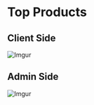 # Top Products

## Client Side

![Imgur](https://i.imgur.com/0uq4mET.gif)

## Admin Side

![Imgur](https://i.imgur.com/IpjbUvA.gif)
